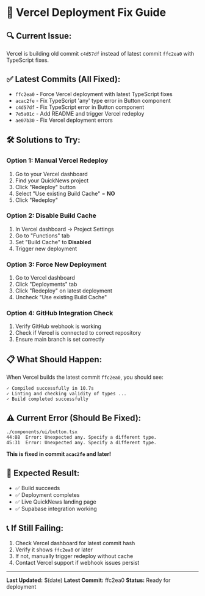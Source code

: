 # 🚀 Vercel Deployment Fix Guide

## 🔍 **Current Issue:**
Vercel is building old commit `c4d57df` instead of latest commit `ffc2ea0` with TypeScript fixes.

## ✅ **Latest Commits (All Fixed):**
- `ffc2ea0` - Force Vercel deployment with latest TypeScript fixes
- `acac2fe` - Fix TypeScript 'any' type error in Button component  
- `c4d57df` - Fix TypeScript error in Button component
- `7e5a01c` - Add README and trigger Vercel redeploy
- `ae07b30` - Fix Vercel deployment errors

## 🛠️ **Solutions to Try:**

### **Option 1: Manual Vercel Redeploy**
1. Go to your Vercel dashboard
2. Find your QuickNews project
3. Click "Redeploy" button
4. Select "Use existing Build Cache" = **NO**
5. Click "Redeploy"

### **Option 2: Disable Build Cache**
1. In Vercel dashboard → Project Settings
2. Go to "Functions" tab
3. Set "Build Cache" to **Disabled**
4. Trigger new deployment

### **Option 3: Force New Deployment**
1. Go to Vercel dashboard
2. Click "Deployments" tab
3. Click "Redeploy" on latest deployment
4. Uncheck "Use existing Build Cache"

### **Option 4: GitHub Integration Check**
1. Verify GitHub webhook is working
2. Check if Vercel is connected to correct repository
3. Ensure main branch is set correctly

## 📋 **What Should Happen:**
When Vercel builds the latest commit `ffc2ea0`, you should see:

```
✓ Compiled successfully in 10.7s
✓ Linting and checking validity of types ...
✓ Build completed successfully
```

## ⚠️ **Current Error (Should Be Fixed):**
```
./components/ui/button.tsx
44:88  Error: Unexpected any. Specify a different type.
45:31  Error: Unexpected any. Specify a different type.
```

**This is fixed in commit `acac2fe` and later!**

## 🎯 **Expected Result:**
- ✅ Build succeeds
- ✅ Deployment completes
- ✅ Live QuickNews landing page
- ✅ Supabase integration working

## 📞 **If Still Failing:**
1. Check Vercel dashboard for latest commit hash
2. Verify it shows `ffc2ea0` or later
3. If not, manually trigger redeploy without cache
4. Contact Vercel support if webhook issues persist

---
**Last Updated:** $(date)
**Latest Commit:** ffc2ea0
**Status:** Ready for deployment
